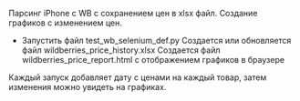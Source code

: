 Парсинг iPhone с WB с сохранением цен в xlsx файл. Создание графиков с изменением цен.
- Запустить файл test_wb_selenium_def.py
Создается или обновляется файл wildberries_price_history.xlsx
Создается файл wildberries_price_report.html с отображением графиков в браузере

Каждый запуск добавляет дату с ценами на каждый товар, затем изменения можно увидеть на графиках.
